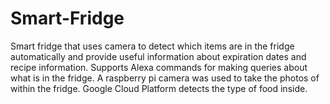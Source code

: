 # Smart-Fridge
Smart fridge that uses camera to detect which items are in the fridge automatically and provide useful information about expiration dates and recipe information. Supports Alexa commands for making queries about what is in the fridge. A raspberry pi camera was used to take the photos of within the fridge. Google Cloud Platform detects the type of food inside.
